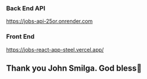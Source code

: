 ### Back End API

https://jobs-api-25or.onrender.com

### Front End

https://jobs-react-app-steel.vercel.app/

## Thank you John Smilga. God bless🙏
